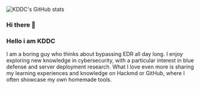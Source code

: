 ![KDDC's GitHub stats](https://github-readme-stats.vercel.app/api?username=kddco&theme=dark&show_icons=true)
### Hi there 👋
### Hello i am KDDC
I am a boring guy who thinks about bypassing EDR all day long. I enjoy exploring new knowledge in cybersecurity, with a particular interest in blue defense and server deployment research. What I love even more is sharing my learning experiences and knowledge on Hackmd or GitHub, where I often showcase my own homemade tools.
<!--
**kddco/kddco** is a ✨ _special_ ✨ repository because its `README.md` (this file) appears on your GitHub profile.

Here are some ideas to get you started:

- 🔭 I’m currently working on ...
- 🌱 I’m currently learning ...
- 👯 I’m looking to collaborate on ...
- 🤔 I’m looking for help with ...
- 💬 Ask me about ...
- 📫 How to reach me: ...
- 😄 Pronouns: ...
- ⚡ Fun fact: ...
-->
